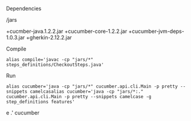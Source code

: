 Dependencies

/jars 

 +cucmber-java.1.2.2.jar 
 +cucumber-core-1.2.2.jar 
 +cucumber-jvm-deps-1.0.3.jar 
 +gherkin-2.12.2.jar

Compile 

	alias compile='javac -cp "jars/*" steps_definitions/CheckoutSteps.java'

Run 

	alias cucumber='java -cp "jars/*" cucumber.api.cli.Main -p pretty --snippets camelcasalias cucumber='java -cp "jars/*:." cucumber.api.cli.Main -p pretty --snippets camelcase -g step_definitions features'
e .'
	cucumber
